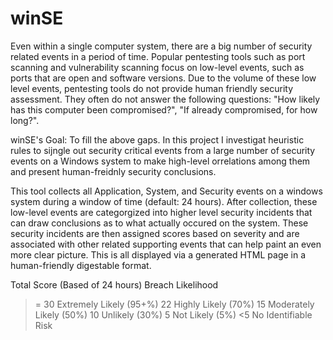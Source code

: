 # winSE

Even within a single computer system, there are a big number of security related events in a period of time. Popular pentesting tools such as port scanning and vulnerability scanning focus on low-level events, such as ports that are open and software versions. Due to the volume of these low level events, pentesting tools do not provide human friendly security assessment. They often do not answer the following questions: "How likely has this computer been compromised?", "If already compromised, for how long?".

winSE's Goal:
To fill the above gaps. In this project I investigat heuristic rules to sijngle out security critical events from a large number of security events on a Windows system to make high-level orrelations among them and present human-freidnly security conclusions.

This tool collects all Application, System, and Security events on a windows system during a window of time (default: 24 hours). After collection, these low-level events are categorgized into higher level security incidents that can draw conclusions as to what actually occured on the system. These security incidents are then assigned scores based on severity and are associated with other related supporting events that can help paint an even more clear picture. This is all displayed via a generated HTML page in a human-friendly digestable format.

Total Score (Based of 24 hours)	Breach Likelihood
>= 30	Extremely Likely (95+%)
22	Highly Likely (70%)
15	Moderately Likely (50%)
10	Unlikely (30%)
5	Not Likely (5%)
<5	No Identifiable Risk
